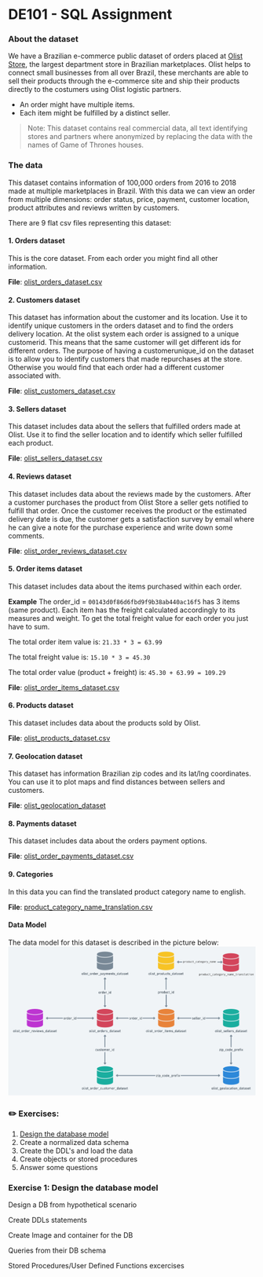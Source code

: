 # DE101 - SQL Assignment

### About the dataset

We have a Brazilian e-commerce public dataset of orders placed at [Olist Store](https://olist.com/pt-br/), the largest department 
store in Brazilian marketplaces. Olist helps to connect small businesses from all over Brazil, these merchants are able to sell their products 
through the e-commerce site and ship their products directly to the costumers using Olist logistic partners. 

* An order might have multiple items.
* Each item might be fulfilled by a distinct seller.

> Note: This dataset contains real commercial data, all text identifying stores and partners where anonymized by replacing
> the data with the names of Game of Thrones houses.


### The data 
This dataset contains information of 100,000 orders from 2016 to 2018 made at multiple marketplaces in Brazil. With this data 
we can view an order from multiple dimensions: order status, price, payment,  customer location, product attributes and  reviews
written by customers. 

There are 9 flat csv files representing this dataset: 

#### 1. Orders dataset
This is the core dataset. From each order you might find all other information.

**File**: [olist_orders_dataset.csv](olist_dataset/olist_orders_dataset.csv)

#### 2.  Customers dataset
This dataset has information about the customer and its location. Use it to identify unique customers in the orders 
dataset and to find the orders delivery location. At the olist system each order is assigned to a unique customerid. 
This means that the same customer will get different ids for different orders. The purpose of having a customerunique_id 
on the dataset is to allow you to identify customers that made repurchases at the store. Otherwise you would find that 
each order had a different customer associated with.

**File**: [olist_customers_dataset.csv](olist_dataset/olist_customers_dataset.csv)


#### 3. Sellers dataset
This dataset includes data about the sellers that fulfilled orders made at Olist. Use it to find the seller 
location and to identify which seller fulfilled each product.

**File**: [olist_sellers_dataset.csv](olist_dataset/olist_sellers_dataset.csv)

#### 4. Reviews dataset
This dataset includes data about the reviews made by the customers.
After a customer purchases the product from Olist Store a seller gets notified to fulfill that order. 
Once the customer receives the product or the estimated delivery date is due, the customer gets a satisfaction survey 
by email where he can give a note for the purchase experience and write down some comments.

**File**: [olist_order_reviews_dataset.csv](olist_dataset/olist_order_reviews_dataset.csv)


#### 5. Order items dataset
This dataset includes data about the items purchased within each order.

**Example**
The order_id = `00143d0f86d6fbd9f9b38ab440ac16f5` has 3 items (same product). Each item has the freight calculated 
accordingly to its measures and weight. To get the total freight value for each order you just have to sum.

The total order item value is: `21.33 * 3 = 63.99`

The total freight value is: `15.10 * 3 = 45.30`

The total order value (product + freight) is: `45.30 + 63.99 = 109.29` 

**File**: [olist_order_items_dataset.csv](olist_dataset/olist_order_items_dataset.csv)


#### 6. Products dataset
This dataset includes data about the products sold by Olist.

**File**: [olist_products_dataset.csv](olist_dataset/olist_products_dataset.csv)


#### 7. Geolocation dataset
This dataset has information Brazilian zip codes and its lat/lng coordinates. You can use it to plot maps and find 
distances between sellers and customers.

**File**: [olist_geolocation_dataset](olist_dataset/olist_geolocation_dataset)


#### 8. Payments dataset
This dataset includes data about the orders payment options.

**File**: [olist_order_payments_dataset.csv](olist_dataset/olist_order_payments_dataset.csv)

#### 9. Categories
In this data you can find the translated product category name to english.

**File**: [product_category_name_translation.csv](olist_dataset/product_category_name_translation.csv)


#### Data Model
The data model for this dataset is described in the picture below: 
![Olist Dataset Model](documentation_images/olist_dataModel.png)


### ✏️  Exercises:
1. [Design the database model](#Exercise1) 
2. Create a normalized data schema 
3. Create the DDL's and load the data
4. Create objects or stored procedures 
5. Answer some questions

### Exercise 1: Design the database model 



Design a DB from hypothetical scenario 

Create DDLs statements  

Create Image and container for the DB 

Queries from their DB schema 

Stored Procedures/User Defined Functions excercises 